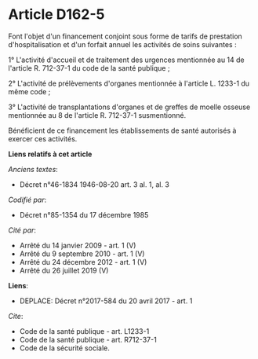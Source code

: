 # Article D162-5

Font l'objet d'un financement conjoint sous forme de tarifs de prestation d'hospitalisation et d'un forfait annuel les
activités de soins suivantes :

1° L'activité d'accueil et de traitement des urgences mentionnée au 14 de l'article R. 712-37-1 du code de la santé
publique ;

2° L'activité de prélèvements d'organes mentionnée à l'article L. 1233-1 du même code ;

3° L'activité de transplantations d'organes et de greffes de moelle osseuse mentionnée au 8 de l'article R. 712-37-1
susmentionné.

Bénéficient de ce financement les établissements de santé autorisés à exercer ces activités.

**Liens relatifs à cet article**

_Anciens textes_:

  - Décret n°46-1834 1946-08-20 art. 3 al. 1, al. 3

_Codifié par_:

  - Décret n°85-1354 du 17 décembre 1985

_Cité par_:

  - Arrêté du 14 janvier 2009 - art. 1 (V)
  - Arrêté du 9 septembre 2010 - art. 1 (V)
  - Arrêté du 24 décembre 2012 - art. 1 (V)
  - Arrêté du 26 juillet 2019 (V)

**Liens**:

  - DEPLACE: Décret n°2017-584 du 20 avril 2017 - art. 1

_Cite_:

  - Code de la santé publique - art. L1233-1
  - Code de la santé publique - art. R712-37-1
  - Code de la sécurité sociale.
